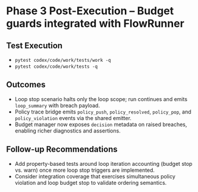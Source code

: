 # Phase 3 Post-Execution – Budget guards integrated with FlowRunner

## Test Execution
- `pytest codex/code/work/tests/work -q`
- `pytest codex/code/work/tests -q`

## Outcomes
- Loop stop scenario halts only the loop scope; run continues and emits `loop_summary` with breach payload.
- Policy trace bridge emits `policy_push`, `policy_resolved`, `policy_pop`, and `policy_violation` events via the shared emitter.
- Budget manager now exposes `decision` metadata on raised breaches, enabling richer diagnostics and assertions.

## Follow-up Recommendations
- Add property-based tests around loop iteration accounting (budget stop vs. warn) once more loop stop triggers are implemented.
- Consider integration coverage that exercises simultaneous policy violation and loop budget stop to validate ordering semantics.
